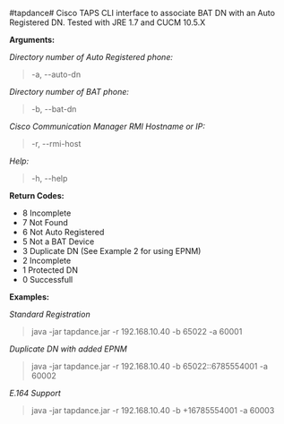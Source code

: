 #tapdance#
Cisco TAPS CLI interface to associate BAT DN with an Auto Registered DN. Tested with JRE 1.7 and CUCM 10.5.X

**Arguments:**

*Directory number of Auto Registered phone:*

  > -a, --auto-dn <arg>

*Directory number of BAT phone:*

  > -b, --bat-dn <arg>

*Cisco Communication Manager RMI Hostname or IP:*

  > -r, --rmi-host <arg>

*Help:*

  > -h, --help


**Return Codes:**

 * 8   Incomplete
 * 7   Not Found
 * 6   Not Auto Registered
 * 5   Not a BAT Device
 * 3   Duplicate DN (See Example 2 for using EPNM)
 * 2   Incomplete
 * 1   Protected DN
 * 0   Successfull

**Examples:**

*Standard Registration*

  > java -jar tapdance.jar -r 192.168.10.40 -b 65022 -a 60001
  
*Duplicate DN with added EPNM*
  
  > java -jar tapdance.jar -r 192.168.10.40 -b 65022::6785554001 -a 60002
  
*E.164 Support*
  
  > java -jar tapdance.jar -r 192.168.10.40 -b \+16785554001 -a 60003
  
